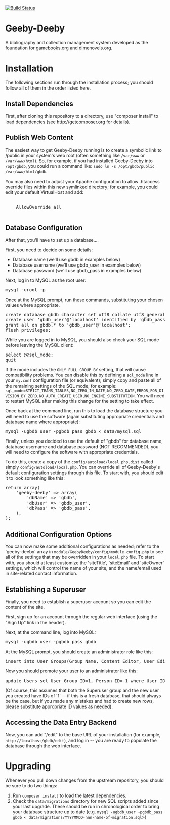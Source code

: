 [![Build Status](https://travis-ci.org/demiankatz/Geeby-Deeby.svg?branch=dev)](https://travis-ci.org/demiankatz/Geeby-Deeby)

# Geeby-Deeby


A bibliography and collection management system developed as the foundation for gamebooks.org and dimenovels.org.

# Installation

The following sections run through the installation process; you should follow all of them in the order listed here.

## Install Dependencies

First, after cloning this repository to a directory, use "composer install" to load dependencies (see http://getcomposer.org for details).

## Publish Web Content

The easiest way to get Geeby-Deeby running is to create a symbolic link to /public in your system's web root (often something like `/var/www` or `/var/www/html`). So, for example, if you had installed Geeby-Deeby into `/opt/gbdb`, you could run a command like: `sudo ln -s /opt/gbdb/public /var/www/html/gbdb`.

You may also need to adjust your Apache configuration to allow .htaccess override files within this new symlinked directory; for example, you could edit your default VirtualHost and add:

<pre>
<Directory /var/www/html/gbdb>
    AllowOverride all
</Directory>
</pre>

## Database Configuration

After that, you'll have to set up a database....

First, you need to decide on some details:

- Database name (we'll use gbdb in examples below)
- Database username (we'll use gbdb_user in examples below)
- Database password (we'll use gbdb_pass in examples below)

Next, log in to MySQL as the root user:

<pre>
mysql -uroot -p
</pre>

Once at the MySQL prompt, run these commands, substituting your chosen values where appropriate.

<pre>
create database gbdb character set utf8 collate utf8_general_ci;
create user 'gbdb_user'@'localhost' identified by 'gbdb_pass'
grant all on gbdb.* to 'gbdb_user'@'localhost';
flush privileges;
</pre>

While you are logged in to MySQL, you should also check your SQL mode before leaving the MySQL client:

<pre>
select @@sql_mode;
quit
</pre>

If the mode includes the `ONLY_FULL_GROUP_BY` setting, that will cause compatibility problems. You can disable this by defining a `sql_mode` line in your `my.conf` configuration file (or equivalent); simply copy and paste all of the remaining settings of the SQL mode; for example: `sql_mode=STRICT_TRANS_TABLES,NO_ZERO_IN_DATE,NO_ZERO_DATE,ERROR_FOR_DIVISION_BY_ZERO,NO_AUTO_CREATE_USER,NO_ENGINE_SUBSTITUTION`. You will need to restart MySQL after making this change for the setting to take effect.

Once back at the command line, run this to load the database structure you will need to use the software (again substituting appropriate credentials and database name where appropriate):

<pre>
mysql -ugbdb_user -pgbdb_pass gbdb < data/mysql.sql
</pre>

Finally, unless you decided to use the default of "gbdb" for database name, database username and database password (NOT RECOMMENDED), you will need to configure the software with appropriate credentials.

To do this, create a copy of the `config/autoload/local.php.dist` called simply `config/autoload/local.php`. You can override all of Geeby-Deeby's default configuration settings through this file. To start with, you should edit it to look something like this:

<pre>
return array(
    'geeby-deeby' => array(
        'dbName' => 'gbdb',
        'dbUser' => 'gbdb_user',
        'dbPass' => 'gbdb_pass',
    ),
);
</pre>

## Additional Configuration Options

You can now make some additional configurations as needed; refer to the 'geeby-deeby' array in `module/GeebyDeeby/config/module.config.php` to see all of the settings that may be overridden in your `local.php` file. To start with, you should at least customize the 'siteTitle', 'siteEmail' and 'siteOwner' settings, which will control the name of your site, and the name/email used in site-related contact information.

## Establishing a Superuser

Finally, you need to establish a superuser account so you can edit the content of the site.

First, sign up for an account through the regular web interface (using the "Sign Up" link in the header).

Next, at the command line, log into MySQL:

<pre>
mysql -ugbdb_user -pgbdb_pass gbdb
</pre>

At the MySQL prompt, you should create an administrator role like this:

<pre>
insert into User_Groups(Group_Name, Content_Editor, User_Editor, Approver, Data_Manager) values ('Superuser', 1, 1, 1, 1);
</pre>

Now you should promote your user to an administrator like this:

<pre>
update Users set User_Group_ID=1, Person_ID=-1 where User_ID=1;
</pre>

(Of course, this assumes that both the Superuser group and the new user you created have IDs of '1' -- if this is a fresh database, that should always be the case, but if you made any mistakes and had to create new rows, please substitute appropriate ID values as needed).

## Accessing the Data Entry Backend

Now, you can add "/edit" to the base URL of your installation (for example, `http://localhost/gbdb/edit`), and log in -- you are ready to populate the database through the web interface.

# Upgrading

Whenever you pull down changes from the upstream repository, you should be sure to do two things:

1. Run `composer install` to load the latest dependencies.
2. Check the `data/migrations` directory for new SQL scripts added since your last upgrade. These should be run in chronological order to bring your database structure up to date (e.g. `mysql -ugbdb_user -pgbdb_pass gbdb < data/migrations/YYYYMMDD-nnn-name-of-migration.sql`>)

